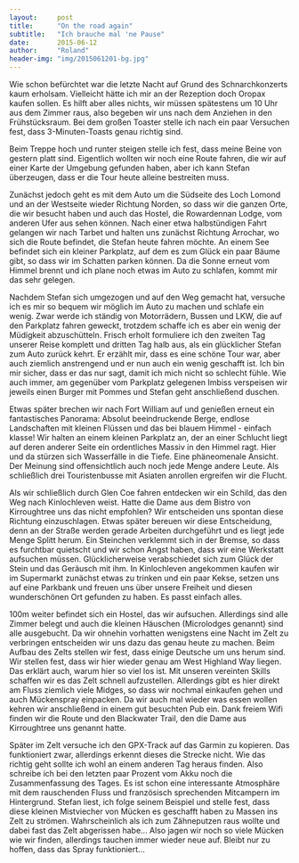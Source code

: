 ```yaml
---
layout:     post
title:      "On the road again"
subtitle:   "Ich brauche mal 'ne Pause"
date:       2015-06-12
author:     "Roland"
header-img: "img/2015061201-bg.jpg"
---
```


Wie schon befürchtet war die letzte Nacht auf Grund des Schnarchkonzerts kaum erholsam. Vielleicht hätte ich mir an der
Rezeption doch Oropax kaufen sollen. Es hilft aber alles nichts, wir müssen spätestens um 10 Uhr aus dem Zimmer raus,
also begeben wir uns nach dem Anziehen in den Frühstücksraum. Bei dem großen Toaster stelle ich nach ein paar Versuchen
fest, dass 3-Minuten-Toasts genau richtig sind.

Beim Treppe hoch und runter steigen stelle ich fest, dass meine Beine von gestern platt sind. Eigentlich wollten wir
noch eine Route fahren, die wir auf einer Karte der Umgebung gefunden haben, aber ich kann Stefan überzeugen, dass er
die Tour heute alleine bestreiten muss.

Zunächst jedoch geht es mit dem Auto um die Südseite des Loch Lomond und an der Westseite wieder Richtung Norden, so
dass wir die ganzen Orte, die wir besucht haben und auch das Hostel, die Rowardennan Lodge, vom anderen Ufer aus
sehen können. Nach einer etwa halbstündigen Fahrt gelangen wir nach Tarbet und halten uns zunächst Richtung Arrochar,
wo sich die Route befindet, die Stefan heute fahren möchte. An einem See befindet sich ein kleiner Parkplatz, auf dem es
zum Glück ein paar Bäume gibt, so dass wir im Schatten parken können. Da die Sonne erneut vom Himmel brennt und ich
plane noch etwas im Auto zu schlafen, kommt mir das sehr gelegen.

Nachdem Stefan sich umgezogen und auf den Weg gemacht hat, versuche ich es mir so bequem wir möglich im Auto zu machen
und schlafe ein wenig. Zwar werde ich ständig von Motorrädern, Bussen und LKW, die auf den Parkplatz fahren geweckt,
trotzdem schaffe ich es aber ein wenig der Müdigkeit abzuschütteln. Frisch erholt formuliere ich den zweiten Tag unserer
Reise komplett und dritten Tag halb aus, als ein glücklicher Stefan zum Auto zurück kehrt. Er erzählt mir, dass es eine
schöne Tour war, aber auch ziemlich anstrengend und er nun auch ein wenig geschafft ist. Ich bin mir sicher, dass er das
nur sagt, damit ich mich nicht so schlecht fühle. Wie auch immer, am gegenüber vom Parkplatz gelegenen Imbiss verspeisen
wir jeweils einen Burger mit Pommes und Stefan geht anschließend duschen.

Etwas später brechen wir nach Fort William auf und genießen erneut ein fantastisches Panorama: Absolut beeindruckende
Berge, endlose Landschaften mit kleinen Flüssen und das bei blauem Himmel - einfach klasse! Wir halten an einem kleinen
Parkplatz an, der an einer Schlucht liegt auf deren anderer Seite ein ordentliches Massiv in den Himmel ragt. Hier und
da stürzen sich Wasserfälle in die Tiefe. Eine phäneomenale Ansicht. Der Meinung sind offensichtlich auch noch jede
Menge andere Leute. Als schließlich drei Touristenbusse mit Asiaten anrollen ergreifen wir die Flucht.

Als wir schließlich durch Glen Coe fahren entdecken wir ein Schild, das den Weg nach Kinlochleven weist. Hatte die Dame
aus dem Bistro von Kirroughtree uns das nicht empfohlen? Wir entscheiden uns spontan diese Richtung einzuschlagen. Etwas
später bereuen wir diese Entscheidung, denn an der Straße werden gerade Arbeiten durchgeführt und es liegt jede Menge
Splitt herum. Ein Steinchen verklemmt sich in der Bremse, so dass es furchtbar quietscht und wir schon Angst haben, dass
wir eine Werkstatt aufsuchen müssen. Glücklicherweise verabschiedet sich zum Glück der Stein und das Geräusch mit ihm.
In Kinlochleven angekommen kaufen wir im Supermarkt zunächst etwas zu trinken und ein paar Kekse, setzen uns auf eine
Parkbank und freuen uns über unsere Freiheit und diesen wunderschönen Ort gefunden zu haben. Es passt einfach alles.

100m weiter befindet sich ein Hostel, das wir aufsuchen. Allerdings sind alle Zimmer belegt und auch die kleinen
Häuschen (Microlodges genannt) sind alle ausgebucht. Da wir ohnehin vorhatten wenigstens eine Nacht im Zelt zu
verbringen entscheiden wir uns dazu das genau heute zu machen. Beim Aufbau des Zelts stellen wir fest, dass einige
Deutsche um uns herum sind. Wir stellen fest, dass wir hier wieder genau am West Highland Way liegen. Das erklärt auch,
warum hier so viel los ist. Mit unseren vereinten Skills schaffen wir es das Zelt schnell aufzustellen. Allerdings gibt
es hier direkt am Fluss ziemlich viele Midges, so dass wir nochmal einkaufen gehen und auch Mückenspray einpacken. Da
wir auch mal wieder was essen wollen kehren wir anschließend in einem gut besuchten Pub ein. Dank freiem Wifi finden
wir die Route und den Blackwater Trail, den die Dame aus Kirroughtree uns genannt hatte.

Später im Zelt versuche ich den GPX-Track auf das Garmin zu kopieren. Das funktioniert zwar, allerdings erkennt dieses
die Strecke nicht. Wie das richtig geht sollte ich wohl an einem anderen Tag heraus finden. Also schreibe ich bei den
letzten paar Prozent vom Akku noch die Zusammenfassung des Tages. Es ist schon eine interessante Atmosphäre mit dem
rauschenden Fluss und französisch sprechenden Mitcampern im Hintergrund. Stefan liest, ich folge seinem Beispiel und
stelle fest, dass diese kleinen Mistviecher von Mücken es geschafft haben zu Massen ins Zelt zu strömen. Wahrscheinlich
als ich zum Zähneputzen raus wollte und dabei fast das Zelt abgerissen habe... Also jagen wir noch so viele Mücken wie
wir finden, allerdings tauchen immer wieder neue auf. Bleibt nur zu hoffen, dass das Spray funktioniert...

